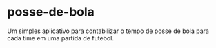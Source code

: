 # posse-de-bola
Um simples aplicativo para contabilizar o tempo de posse de bola para cada time em uma partida de futebol.
